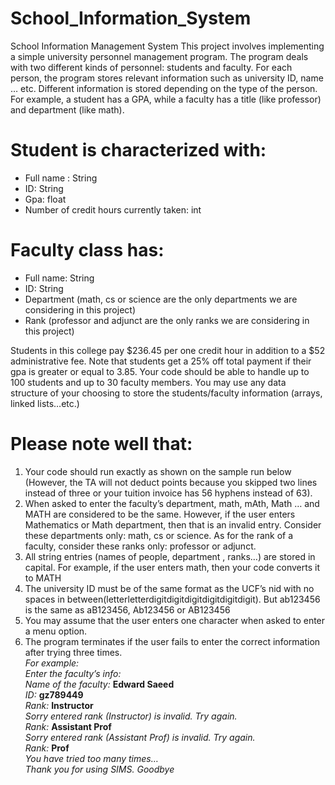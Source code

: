 # School_Information_System
School Information Management System
This project involves implementing a simple university personnel management 
program. The program deals with two different kinds of personnel: students 
and faculty. For each person, the program stores relevant information such 
as university ID, name … etc. Different information is stored depending on 
the type of the person. For example, a student has a GPA, while a faculty
has a title (like professor) and department (like math).
# Student is characterized with:
- Full name : String
- ID: String
- Gpa: float
- Number of credit hours currently taken: int
# Faculty class has:
- Full name: String
- ID: String
- Department (math, cs or science are the only departments we are 
considering in this project)
- Rank (professor and adjunct are the only ranks we are considering in this 
project)
<p> Students in this college pay $236.45 per one credit hour in addition to a $52 administrative fee. Note that students get a 25% off total payment if their gpa is greater or equal to 3.85. Your code should be able to handle up to 100 students and up to 30 faculty  members. You may use any data structure of your choosing to store the students/faculty information (arrays, linked lists…etc.)</p>

# Please note well that:
1) Your code should run exactly as shown on the sample run below (However, the TA will not deduct points because you skipped two lines instead of three or your tuition invoice has 56 hyphens instead of 63).
2) When asked to enter the faculty’s department, math, mAth, Math … and MATH are considered to be the same. However, if the user enters Mathematics or Math department, then that is an invalid entry. Consider these departments only: math, cs or science. As for the rank of a faculty, consider these ranks only: professor or adjunct.
3) All string entries (names of people, department , ranks…) are stored in capital. For example, if the user enters math, then your code converts it to MATH
4) The university ID must be of the same format as the UCF’s nid with no spaces in between(letterletterdigitdigitdigitdigitdigitdigit). But ab123456 is the same as aB123456, Ab123456 or AB123456
5) You may assume that the user enters one character when asked to enter a menu option.
6) The program terminates if the user fails to enter the correct information after trying three times.
  <br> _For example:_
<br>*Enter the faculty’s info:*
<br>*Name of the faculty:* **Edward Saeed**
<br>*ID:* **gz789449**
<br>*Rank:* **Instructor**
<br>*Sorry entered rank (Instructor) is invalid. Try again.*
<br>*Rank:* **Assistant Prof**
<br>*Sorry entered rank (Assistant Prof) is invalid. Try again.*
<br>*Rank:* **Prof**
<br>*You have tried too many times…*<br>
_Thank you for using SIMS. Goodbye_
